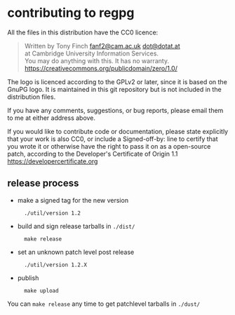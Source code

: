 contributing to regpg
=====================

All the files in this distribution have the CC0 licence:

> Written by Tony Finch <fanf2@cam.ac.uk> <dot@dotat.at>  
> at Cambridge University Information Services.  
> You may do anything with this. It has no warranty.  
> <https://creativecommons.org/publicdomain/zero/1.0/>

The logo is licenced according to the GPLv2 or later, since it is
based on the GnuPG logo. It is maintained in this git repository but
is not included in the distribution files.

If you have any comments, suggestions, or bug reports, please email
them to me at either address above.

If you would like to contribute code or documentation, please state
explicitly that your work is also CC0, or include a Signed-off-by:
line to certify that you wrote it or otherwise have the right to pass
it on as a open-source patch, according to the Developer's Certificate
of Origin 1.1 <https://developercertificate.org>


release process
---------------

* make a signed tag for the new version

        ./util/version 1.2

* build and sign release tarballs in `./dist/`

        make release

* set an unknown patch level post release

        ./util/version 1.2.X

* publish

        make upload

You can `make release` any time to get patchlevel tarballs in `./dust/`
